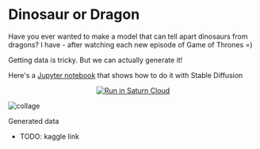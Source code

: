 # Dinosaur or Dragon

Have you ever wanted to make a model that can tell apart dinosaurs from dragons? 
I have - after watching each new episode of Game of Thrones =)

Getting data is tricky. But we can actually generate it! 

Here's a [Jupyter notebook](dino-dragon-stable-diffustion.ipynb) that shows how to do it
with Stable Diffusion

<p align="center">
    <a href="https://app.community.saturnenterprise.io/dash/resources?recipeUrl=https://raw.githubusercontent.com/alexeygrigorev/dino-or-dragon/main/saturn-cloud-stable-diffusion-jupyter-recipe.json" target="_blank" rel="noopener">
        <img src="https://saturncloud.io/images/embed/run-in-saturn-cloud.svg" alt="Run in Saturn Cloud"/>
    </a>
</p>


![collage](https://user-images.githubusercontent.com/875246/192118072-615c809c-5082-4544-b5a3-2191b2d13c47.jpg)


Generated data

- TODO: kaggle link

